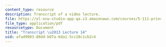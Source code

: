 ```yaml
---
content_type: resource
description: Transcript of a video lecture.
file: https://ol-ocw-studio-app-qa.s3.amazonaws.com/courses/5-111-principles-of-chemical-science-fall-2008/afad990388ddb07a6da15cc28c1cb2c4_5-111F08-L14.pdf
file_type: application/pdf
resourcetype: Document
title: "Transcript \u2013 Lecture 14"
uid: afad9903-88dd-b07a-6da1-5cc28c1cb2c4
---
```


